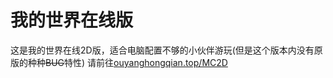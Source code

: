 # 我的世界在线版
这是我的世界在线2D版，适合电脑配置不够的小伙伴游玩(但是这个版本内没有原版的种种~~BUG~~特性)
请前往[ouyanghongqian.top/MC2D](https://ouyanghongqian.top/MC2D)
